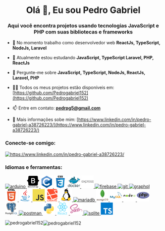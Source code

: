 <h1 align="center">Olá 👋, Eu sou Pedro Gabriel</h1>
<h3 align="center">Aqui você encontra projetos usando tecnologias JavaScript e PHP com suas bibliotecas e frameworks</h3>


- 🔭 No momento trabalho como desenvolvedor web **ReactJs, TypeScript, NodeJs, Laravel**

- 🌱 Atualmente estou estudando **JavaScript, TypeScript Laravel, PHP, ReactJs**

- 💬 Pergunte-me sobre **JavaScript, TypeScript, NodeJs, ReactJs, Laravel, PHP**

- 👨‍💻 Todos os meus projetos estão disponíveis em: [https://github.com/Pedrogabriel152](https://github.com/Pedrogabriel152)

- 📫 Entre em contato: **pedrpg5@gmail.com**

- 📄 Mais informações sobe mim: [https://www.linkedin.com/in/pedro-gabriel-a38726223/](https://www.linkedin.com/in/pedro-gabriel-a38726223/)

<h3 align=" left">Conecte-se comigo:</h3>
<p align="left">
    <a href="https://linkedin.com/in/https://www.linkedin.com/in/pedro-gabriel-a38726223/" target="blank">
        <img align="center" src="https://raw.githubusercontent.com/rahuldkjain/github-profile-readme-generator/master/src/images/icons/Social/linked-in-alt.svg" alt="https://www.linkedin.com/in/pedro-gabriel-a38726223/" height="30" width="40" />
    </a>
</p>
<p align="left">
</p>

<h3 align="left">Idiomas e ferramentas:</h3>
<p align="left"> 
    <a href="https://www.arduino.cc/" target="_blank" rel="noreferrer"> 
        <img src="https://cdn.worldvectorlogo.com/logos/arduino-1.svg" alt="arduino" width="40" height="40"/> 
    </a> 
    <a href="https://getbootstrap.com" target="_blank" rel=" noreferrer"> 
        <img src="https://raw.githubusercontent.com/devicons/devicon/master/icons/bootstrap/bootstrap-plain-wordmark.svg" alt="bootstrap" width="40" height="40 "/>    
    </a> 
    <a href="https://www.cprogramming.com/" target="_blank" rel="noreferrer"> 
        <img src="https://raw.githubusercontent.com/devicons/devicon/master/icons/c/c-original.svg" alt="c" width="40" height="40"/> 
    </a> 
    <a href="https:// www.w3schools.com/css/" target="_blank" rel="noreferrer"> 
        <img src="https://raw.githubusercontent.com/devicons/devicon/master/icons/css3/css3-original-wordmark.svg" alt="css3" width="40" height="40"/> 
    </a> 
    <a href="https://www.docker.com/" target="_blank" rel="noreferrer" > 
        <img src="https://raw.githubusercontent.com/devicons/devicon/master/icons/docker/docker-original-wordmark.svg" alt="docker" width="40" height="40"/ > 
    </a>
    <a href="https://expressjs.com" target="_blank" rel="noreferrer"> 
        <img src="https://raw.githubusercontent.com/devicons/devicon/master/icons/express/express-original-wordmark.svg" alt="express" width="40" height="40"/>
    </a> 
    <a href="https://firebase.google.com/" target="_blank" rel ="noreferrer"> 
        <img src="https://www.vectorlogo.zone/logos/firebase/firebase-icon.svg" alt="firebase" width="40" height="40"/> 
    </a > 
    <a href="https://git-scm.com/" target="_blank" rel="noreferrer"> 
        <img src="https://www.vectorlogo.zone/logos/git-scm/git-scm-icon.svg" alt="git" width="40" height="40"/> 
    </a> 
    <a href="https://graphql.org" target="_blank" rel="noreferrer"> 
        <img src="https://www.vectorlogo.zone/logos/graphql/graphql-icon.svg" alt="graphql" width="40" height="40 "/> 
    </a> 
    <a href="https://www.w3.org/html/" target="_blank" rel="noreferrer"> 
        <img src="https://raw.githubusercontent.com/devicons/devicon/master/icons/html5/html5-original-wordmark.svg" alt="html5" width="40" height="40"/> 
    </a> 
    <a href="https://www .java.com" target="_blank" rel="noreferrer"> 
        <img src="https://raw.githubusercontent.com/devicons/devicon/master/icons/java/java-original.svg" alt="java" width="40" height ="40"/> 
    </a> 
    <a href="https://developer.mozilla.org/en-US/docs/Web/JavaScript" target="_blank" rel="noreferrer"> 
        <img src= "https://raw.githubusercontent.com/devicons/devicon/master/icons/javascript/javascript-original.svg" alt="javascript" width="40" height="40"/> 
    </a> 
    <a href="https://laravel.com/" target="_blank" rel="noreferrer"> 
        <img src="https://raw.githubusercontent.com/devicons/devicon/master/icons/laravel/laravel-plain-wordmark.svg" alt="laravel" width="40" height="40"/> 
    </a> 
    <a href="https:// www.linux.org/" target="_blank" rel="noreferrer"> 
        <img src="https://raw.githubusercontent.com/devicons/devicon/master/icons/linux/linux-original.svg" alt ="linux" width="40" height="40"/> 
    </a> 
    <a href="https://mariadb.org/" target="_blank" rel="noreferrer"> 
        <img src="https://www.vectorlogo.zone/logos/mariadb/mariadb-icon.svg" alt="mariadb" width="40" height="40"/> 
    </a> 
    <a href="https:// www.mongodb.com/" target="_blank" rel="noreferrer"> 
        <img src="https://raw.githubusercontent.com/devicons/devicon/master/icons/mongodb/mongodb-original-wordmark.svg" alt=" mongodb" width="40" height="40"/> 
    </a> 
    <a href="https://www.mysql.com/" target="_blank" rel="noreferrer"> 
        <img src="https://raw.githubusercontent.com/devicons/devicon/master/icons/mysql/mysql-original-wordmark.svg" alt="mysql" width="40" height="40"/> 
    </a> 
    <a href="https://nodejs.org" target="_blank" rel="noreferrer"> 
        <img src="https://raw.githubusercontent.com/devicons/devicon/master/icons/nodejs/nodejs-original-wordmark.svg" alt="nodejs" width="40" height="40"/> 
    </a> 
    <a href="https:// www.php.net" target="_blank" rel="noreferrer"> 
        <img src="https://raw.githubusercontent.com/devicons/devicon/master/icons/php/php-original.svg" alt= "php" width="40" height="40"/> 
    </a> 
    <a href="https://www.postgresql.org" target="_blank" rel="noreferrer"> 
        <img src="https://raw.githubusercontent.com/devicons/devicon/master/icons/postgresql/postgresql-original-wordmark.svg" alt="postgresql" width="40" height="40"/> 
    </a>
    <a href="https://postman.com" target="_blank" rel="noreferrer"> 
        <img src="https://www.vectorlogo.zone/logos/getpostman/getpostman-icon.svg" alt ="postman" width="40" height="40"/> 
    </a> 
    <a href="https://www.python.org" target="_blank" rel="noreferrer"> 
        <img src= "https://raw.githubusercontent.com/devicons/devicon/master/icons/python/python-original.svg" alt="python" width="40" height="40"/> 
    </a> 
    <a href="https://reactjs.org/" target="_blank" rel="noreferrer"> 
        <img src="https://raw.githubusercontent.com/devicons/devicon/master/icons/react/react-original-wordmark.svg" alt="react" width="40" height="40"/> 
    </a> 
    <a href="https:// sass-lang.com" target="_blank" rel="noreferrer"> 
        <img src="https://raw.githubusercontent.com/devicons/devicon/master/icons/sass/sass-original.svg" alt= "sass" width="40" height="40"/> 
    </a> 
    <a href="https://www.sqlite.org/" target="_blank" rel="noreferrer"> 
        <img src= "https://www.vectorlogo.zone/logos/sqlite/sqlite-icon.svg" alt="sqlite" width="40" height="40"/> 
    </a> 
    <a href="https:/ /www.typescriptlang.org/" target="_blank" rel="noreferrer"> 
        <img src="https://raw.githubusercontent.com/devicons/devicon/master/icons/typescript/typescript-original.svg" alt="typescript" width="40" height="40"/> 
    </a> 
</p>

<p><img align="left" src="https://github-readme-stats.vercel.app/api/top-langs?username=pedrogabriel152&show_icons=true&theme=dark&title_color=ffffff&text_color=20cf75&locale=en&layout=compact" alt ="pedrogabriel152" /></p>

<p> <img align="center" src="https://github-readme-stats.vercel.app/api?username=pedrogabriel152&show_icons=true&theme=dark&title_color=fffafa&text_color=21c470&bg_color=000000&locale=pt-br" alt="pedrogabriel152" /></p>
